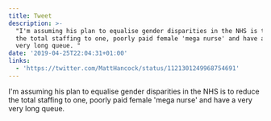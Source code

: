 ```yaml
---
title: Tweet
description: >-
  "I'm assuming his plan to equalise gender disparities in the NHS is to reduce
  the total staffing to one, poorly paid female 'mega nurse' and have a very
  very long queue. "
date: '2019-04-25T22:04:31+01:00'
links:
  - 'https://twitter.com/MattHancock/status/1121301249968754691'
---
```

I'm assuming his plan to equalise gender disparities in the NHS is to reduce the total staffing to one, poorly paid female 'mega nurse' and have a very very long queue. 
